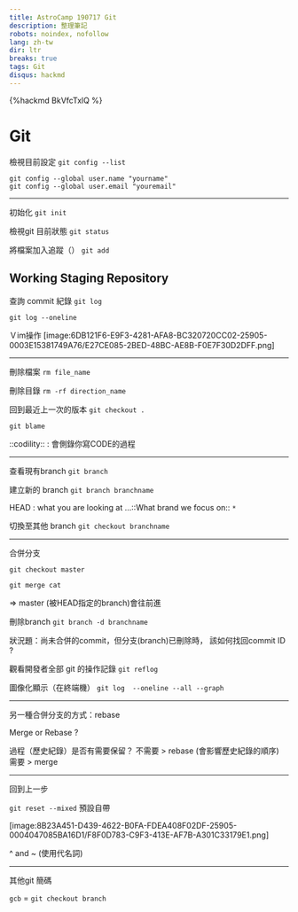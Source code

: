 ```yaml
---
title: AstroCamp 190717 Git
description: 整理筆記
robots: noindex, nofollow
lang: zh-tw
dir: ltr
breaks: true
tags: Git
disqus: hackmd
---
```

{%hackmd BkVfcTxlQ %}

# Git


檢視目前設定
`git config --list`

```
git config --global user.name "yourname"
git config --global user.email "youremail"
```

---

初始化
`git init`

檢視git 目前狀態
`git status`

將檔案加入追蹤（）
`git add`

Working 
Staging
Repository
---


查詢 commit 紀錄
`git log`

`git log --oneline`

Ｖim操作
[image:6DB121F6-E9F3-4281-AFA8-BC320720CC02-25905-0003E15381749A76/E27CE085-2BED-48BC-AE8B-F0E7F30D2DFF.png]


---

刪除檔案
`rm file_name`

刪除目錄
`rm -rf direction_name`

回到最近上一次的版本
`git checkout .`


`git blame`

::codility::  : 會側錄你寫CODE的過程


---

查看現有branch
`git branch`

建立新的 branch
`git branch branchname`

HEAD : what you are looking at …::What brand we focus on::
`*`

切換至其他 branch
`git checkout branchname`

---

合併分支

`git checkout master`

`git merge cat`

=> master (被HEAD指定的branch)會往前進

刪除branch
`git branch -d branchname`

狀況題：尚未合併的commit，但分支(branch)已刪除時，
		該如何找回commit ID ?

觀看開發者全部 git 的操作記錄
`git reflog`

圖像化顯示（在終端機）
`git log  --oneline --all --graph`

---

另一種合併分支的方式：rebase

Merge or Rebase ?

過程（歷史紀錄）是否有需要保留？
不需要	>	rebase	(會影響歷史紀錄的順序)
需要	>	merge

---
回到上一步

`git reset --mixed`   預設自帶

[image:8B23A451-D439-4622-B0FA-FDEA408F02DF-25905-0004047085BA16D1/F8F0D783-C9F3-413E-AF7B-A301C33179E1.png]




^ and ~ (使用代名詞)



---


其他git 簡碼

`gcb` = `git checkout branch `







